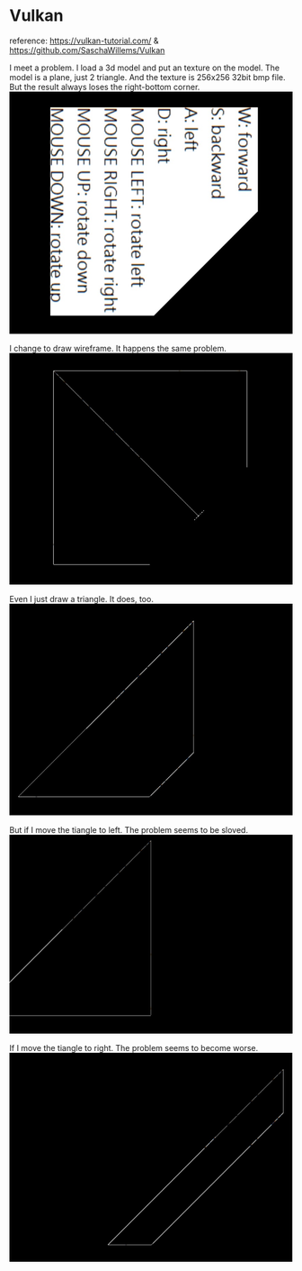 # Vulkan

reference: https://vulkan-tutorial.com/ & https://github.com/SaschaWillems/Vulkan

I meet a problem. I load a 3d model and put an texture on the model. The model is a plane, just 2 triangle. And the texture is 256x256 32bit bmp file. But the result always loses the right-bottom corner.
![alt text](problem1.jpg)

I change to draw wireframe. It happens the same problem.
![alt text](problem2.jpg)

Even I just draw a triangle. It does, too.
![alt text](problem3.jpg)

But if I move the tiangle to left. The problem seems to be sloved.
![alt text](problem4.jpg)

If I move the tiangle to right. The problem seems to become worse.
![alt text](problem5.jpg)

